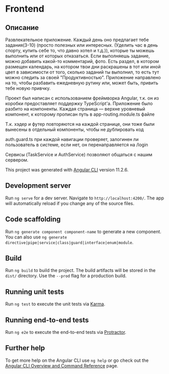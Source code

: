 # Frontend

## Описание
Развлекательное приложение. Каждый день оно предлагает тебе задания(3-10) (просто полезных или интересных. (Уделить час в день спорту, купить себе то, что давно хотел и т.д.)), которые ты можешь выполнить или от которых отказаться.  Если выполняешь задание, можно добавить какой-то комментарий, фото. Есть раздел, 
в котором размещен календарь, на котором твои дни раскрашены в тот или иной цвет в зависимости от того, сколько заданий ты выполнил, то есть тут можно следить за своей "Продуктивностью". Приложение направлено на то, чтобы разбавить ежедневную рутину или, может быть, привить тебе новую привчку.


Проект был написан с использованием фреймворка Angular, т.к. он из коробки предоставляет поддержку TypeScript'а.
Приложение было разбито на компоненты. Каждая страница — верхне уровневый компонент, к которому прописан путь в
app-routing.module.ts файле

Т.к. хэдер и футер повторяются на каждой странице, они тоже были вынесены в отдельный компоненты, чтобы не дублировать
код

auth.guard.ts при каждой навигации проверяет, залогинен ли пользователь в системе, если нет, он перенаправляется на
/login

Сервисы (TaskService и AuthService) позволяют общаться с нашим сервером.

This project was generated with [Angular CLI](https://github.com/angular/angular-cli) version 11.2.6.

## Development server

Run `ng serve` for a dev server. Navigate to `http://localhost:4200/`. The app will automatically reload if you change
any of the source files.

## Code scaffolding

Run `ng generate component component-name` to generate a new component. You can also
use `ng generate directive|pipe|service|class|guard|interface|enum|module`.

## Build

Run `ng build` to build the project. The build artifacts will be stored in the `dist/` directory. Use the `--prod` flag
for a production build.

## Running unit tests

Run `ng test` to execute the unit tests via [Karma](https://karma-runner.github.io).

## Running end-to-end tests

Run `ng e2e` to execute the end-to-end tests via [Protractor](http://www.protractortest.org/).

## Further help

To get more help on the Angular CLI use `ng help` or go check out
the [Angular CLI Overview and Command Reference](https://angular.io/cli) page.
